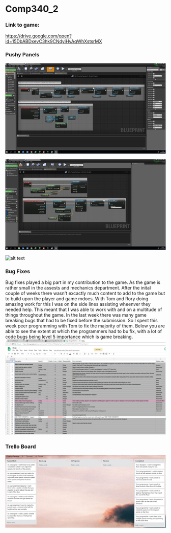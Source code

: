 # Comp340_2

### Link to game:
https://drive.google.com/open?id=15DbABDxevC3hk9CNdyiHvAqWhXstsrMX

### Pushy Panels



![alt text](https://github.com/TheHarlander/Comp340_2/blob/master/Images/pushy.png?raw=true)

![alt text](https://github.com/TheHarlander/Comp340_2/blob/master/Images/pushypanel.png?raw=true)

![alt text]()
### Bug Fixes
Bug fixes played a big part in my contribution to the game. As the game is rather small in the assests and mechanics department. After the inital couple of weeks there wasn't excactly much content to add to the game but to build upon the player and game mdoes. With Tom and Rory doing amazing work for this I was on the side lines assisting wheenver they needed help. This meant that I was able to work with and on a multitude of things throughout the game. In the last week there was many game breaking bugs that had to be fixed before the submission. So I spent this week peer programming with Tom to fix the majority of them. Below you are able to see the extent at which the programmers had to bu fix, with a lot of code bugs being level 5 importance which is game breaking. 
![alt text](https://github.com/TheHarlander/Comp340_2/blob/master/Images/BugList.png?raw=true)


### Trello Board
![alt text](https://github.com/TheHarlander/Comp340_2/blob/master/Images/PushyPanelsTrelloBoard.png?raw=true)

